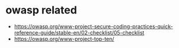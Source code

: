 

# owasp related
* https://owasp.org/www-project-secure-coding-practices-quick-reference-guide/stable-en/02-checklist/05-checklist
* https://owasp.org/www-project-top-ten/
